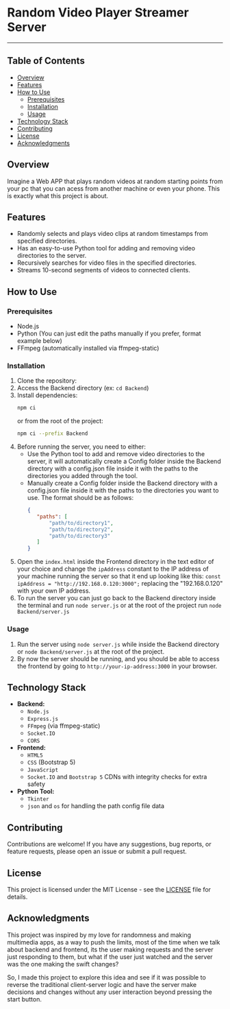 # Random Video Player Streamer Server
---

## Table of Contents

- [Overview](#overview)
- [Features](#features)
- [How to Use](#how-to-use)
  - [Prerequisites](#prerequisites)
  - [Installation](#installation)
  - [Usage](#usage)
- [Technology Stack](#technology-stack)
- [Contributing](#contributing)
- [License](#license)
- [Acknowledgments](#acknowledgments)

## Overview

Imagine a Web APP that plays random videos at random starting points from your pc that you can acess from another machine or even your phone. This is exactly what this project is about.

## Features

- Randomly selects and plays video clips at random timestamps from specified directories.
- Has an easy-to-use Python tool for adding and removing video directories to the server.
- Recursively searches for video files in the specified directories.
- Streams 10-second segments of videos to connected clients.

## How to Use

### Prerequisites

- Node.js
- Python (You can just edit the paths manually if you prefer, format example below)
- FFmpeg (automatically installed via ffmpeg-static)

### Installation

1. Clone the repository:
2. Access the Backend directory (ex: `cd Backend`)
3. Install dependencies:
   ```bash
   npm ci
   ```
    or from the root of the project:
    ```bash
    npm ci --prefix Backend
    ```
4. Before running the server, you need to either:
   - Use the Python tool to add and remove video directories to the server, it will automatically create a Config folder inside the Backend directory with a config.json file inside it with the paths to the directories you added through the tool.
   - Manually create a Config folder inside the Backend directory with a config.json file inside it with the paths to the directories you want to use. The format should be as follows:
     ```json
     {
        "paths": [
            "path/to/directory1",
            "path/to/directory2",
            "path/to/directory3"
        ]
     }
     ```
5. Open the `index.html` inside the Frontend directory in the text editor of your choice and change the `ipAddress` constant to the IP address of your machine running the server so that it end up looking like this: `const ipAddress = "http://192.168.0.120:3000";` replacing the "192.168.0.120" with your own IP address.
6. To run the server you can just go back to the Backend directory inside the terminal and run `node server.js` or at the root of the project run `node Backend/server.js`

### Usage

1. Run the server using `node server.js` while inside the Backend directory or `node Backend/server.js` at the root of the project.
2. By now the server should be running, and you should be able to access the frontend by going to `http://your-ip-address:3000` in your browser.

## Technology Stack

* **Backend:**
  - `Node.js`
  - `Express.js`
  - `FFmpeg` (via ffmpeg-static)
  - `Socket.IO`
  - `CORS`
* **Frontend:**
  - `HTML5`
  - `CSS` (Bootstrap 5)
  - `JavaScript`
  - `Socket.IO` and `Bootstrap 5` CDNs with integrity checks for extra safety
* **Python Tool:**
  - `Tkinter`
  - `json` and `os` for handling the path config file data

## Contributing

Contributions are welcome! If you have any suggestions, bug reports, or feature requests, please open an issue or submit a pull request.

## License

This project is licensed under the MIT License - see the [LICENSE](LICENSE) file for details.

## Acknowledgments

This project was inspired by my love for randomness and making multimedia apps, as a way to push the limits, most of the time when we talk about backend and frontend, its the user making requests and the server just responding to them, but what if the user just watched and the server was the one making the swift changes?

So, I made this project to explore this idea and see if it was possible to reverse the traditional client-server logic and have the server make decisions and changes without any user interaction beyond pressing the start button.